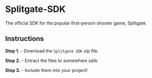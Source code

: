 # Splitgate-SDK
The official SDK for the popular first-person shooter game, Splitgate. 

## Instructions

**Step 1.** - Download the ```Splitgate SDK``` zip file.

**Step 2.** - Extract the files to somewhere safe.

**Step 3.** - Include them into your project!
